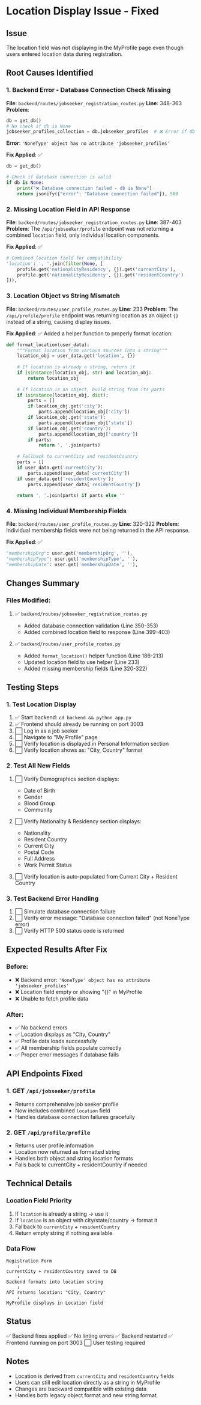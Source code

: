 # Location Display Issue - Fixed

## Issue
The location field was not displaying in the MyProfile page even though users entered location data during registration.

## Root Causes Identified

### 1. Backend Error - Database Connection Check Missing
**File**: `backend/routes/jobseeker_registration_routes.py`
**Line**: 348-363
**Problem**: 
```python
db = get_db()
# No check if db is None
jobseeker_profiles_collection = db.jobseeker_profiles  # ❌ Error if db is None
```
**Error**: `'NoneType' object has no attribute 'jobseeker_profiles'`

**Fix Applied**: ✅
```python
db = get_db()

# Check if database connection is valid
if db is None:
    print("❌ Database connection failed - db is None")
    return jsonify({"error": "Database connection failed"}), 500
```

### 2. Missing Location Field in API Response
**File**: `backend/routes/jobseeker_registration_routes.py`
**Line**: 387-403
**Problem**: The `/api/jobseeker/profile` endpoint was not returning a combined `location` field, only individual location components.

**Fix Applied**: ✅
```python
# Combined location field for compatibility
'location': ', '.join(filter(None, [
    profile.get('nationalityResidency', {}).get('currentCity'),
    profile.get('nationalityResidency', {}).get('residentCountry')
])),
```

### 3. Location Object vs String Mismatch
**File**: `backend/routes/user_profile_routes.py`
**Line**: 233
**Problem**: The `/api/profile/profile` endpoint was returning location as an object `{}` instead of a string, causing display issues.

**Fix Applied**: ✅
Added a helper function to properly format location:
```python
def format_location(user_data):
    """Format location from various sources into a string"""
    location_obj = user_data.get('location', {})
    
    # If location is already a string, return it
    if isinstance(location_obj, str) and location_obj:
        return location_obj
    
    # If location is an object, build string from its parts
    if isinstance(location_obj, dict):
        parts = []
        if location_obj.get('city'):
            parts.append(location_obj['city'])
        if location_obj.get('state'):
            parts.append(location_obj['state'])
        if location_obj.get('country'):
            parts.append(location_obj['country'])
        if parts:
            return ', '.join(parts)
    
    # Fallback to currentCity and residentCountry
    parts = []
    if user_data.get('currentCity'):
        parts.append(user_data['currentCity'])
    if user_data.get('residentCountry'):
        parts.append(user_data['residentCountry'])
    
    return ', '.join(parts) if parts else ''
```

### 4. Missing Individual Membership Fields
**File**: `backend/routes/user_profile_routes.py`
**Line**: 320-322
**Problem**: Individual membership fields were not being returned in the API response.

**Fix Applied**: ✅
```python
"membershipOrg": user.get('membershipOrg', ''),
"membershipType": user.get('membershipType', ''),
"membershipDate": user.get('membershipDate', ''),
```

## Changes Summary

### Files Modified:
1. ✅ `backend/routes/jobseeker_registration_routes.py`
   - Added database connection validation (Line 350-353)
   - Added combined location field to response (Line 399-403)

2. ✅ `backend/routes/user_profile_routes.py`
   - Added `format_location()` helper function (Line 186-213)
   - Updated location field to use helper (Line 233)
   - Added missing membership fields (Line 320-322)

## Testing Steps

### 1. Test Location Display
1. ✅ Start backend: `cd backend && python app.py`
2. ✅ Frontend should already be running on port 3003
3. ⬜ Log in as a job seeker
4. ⬜ Navigate to "My Profile" page
5. ⬜ Verify location is displayed in Personal Information section
6. ⬜ Verify location shows as: "City, Country" format

### 2. Test All New Fields
1. ⬜ Verify Demographics section displays:
   - Date of Birth
   - Gender
   - Blood Group
   - Community

2. ⬜ Verify Nationality & Residency section displays:
   - Nationality
   - Resident Country
   - Current City
   - Postal Code
   - Full Address
   - Work Permit Status

3. ⬜ Verify location is auto-populated from Current City + Resident Country

### 3. Test Backend Error Handling
1. ⬜ Simulate database connection failure
2. ⬜ Verify error message: "Database connection failed" (not NoneType error)
3. ⬜ Verify HTTP 500 status code is returned

## Expected Results After Fix

### Before:
- ❌ Backend error: `'NoneType' object has no attribute 'jobseeker_profiles'`
- ❌ Location field empty or showing "{}" in MyProfile
- ❌ Unable to fetch profile data

### After:
- ✅ No backend errors
- ✅ Location displays as "City, Country"
- ✅ Profile data loads successfully
- ✅ All membership fields populate correctly
- ✅ Proper error messages if database fails

## API Endpoints Fixed

### 1. GET `/api/jobseeker/profile`
- Returns comprehensive job seeker profile
- Now includes combined `location` field
- Handles database connection failures gracefully

### 2. GET `/api/profile/profile`
- Returns user profile information
- Location now returned as formatted string
- Handles both object and string location formats
- Falls back to currentCity + residentCountry if needed

## Technical Details

### Location Field Priority
1. If `location` is already a string → use it
2. If `location` is an object with city/state/country → format it
3. Fallback to `currentCity` + `residentCountry`
4. Return empty string if nothing available

### Data Flow
```
Registration Form
    ↓
currentCity + residentCountry saved to DB
    ↓
Backend formats into location string
    ↓
API returns location: "City, Country"
    ↓
MyProfile displays in Location field
```

## Status
✅ Backend fixes applied
✅ No linting errors
✅ Backend restarted
✅ Frontend running on port 3003
⬜ User testing required

## Notes
- Location is derived from `currentCity` and `residentCountry` fields
- Users can still edit location directly as a string in MyProfile
- Changes are backward compatible with existing data
- Handles both legacy object format and new string format

